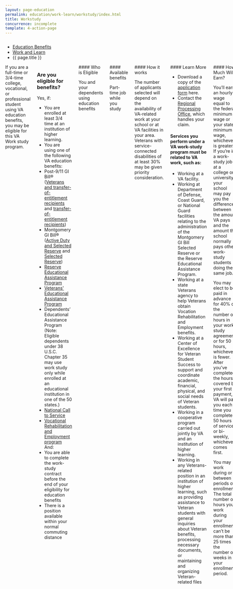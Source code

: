 ```yaml
---
layout: page-education
permalink: education/work-learn/workstudy/index.html
title: Workstudy
concurrence: incomplete
template: 4-action-page
---
```


<div class="splash" markdown="0">
<div class="row" markdown="0">
<div class="small-12 columns" markdown="0">

<ul class="breadcrumbs" role="menubar" aria-label="Primary">
<li class="parent"><a href="{{ site.url }}/education/">Education Benefits</a></li>
<li class="parent"><a href="{{ site.url }}/education/work-learn/">Work and Learn</a></li>
<li class="active">{{ page.title }}</li>
</ul>

</div>
</div>
</div>

<div class="main" role="main" markdown="0">

<!--<div class="action-bar">
  <div class="row">
    <div class="small-12 columns">

    </div>
  </div>  
</div>-->

<div class="section one" markdown="0">
<div class="primary" markdown="0">
<div class="row" markdown="0">
<div class="small-12 columns" markdown="1">
<div markdown="1">
If you are a full-time or 3/4-time college, vocational, or professional student using VA education benefits, you  may be eligible for this VA Work study program.
</div>
<div class="call-out" markdown="1">

### Are you eligible for benefits?

Yes, if:

- You are enrolled at least 3/4 time at an institution of higher learning.
- You are using one of the following VA education benefits:
- Post-9/11 GI Bill® ([Veterans and transfer-of-entitlement recipients](http://www.benefits.va.gov/gibill/post911_gibill.asp) and [transfer-of-entitlement recipients](http://www.benefits.va.gov/gibill/post911_transfer.asp))
- Montgomery GI Bill® ([Active Duty and Selected Reserve](http://www.benefits.va.gov/gibill/mgib_ad.asp) and [Selected Reserve](http://www.benefits.va.gov/gibill/mgib_sr.asp))
- [Reserve Educational Assistance Program](http://www.benefits.va.gov/gibill/reap.asp)
- [Veterans' Educational Assistance Program](http://www.benefits.va.gov/gibill/veap.asp)
- Dependents’ Educational Assistance Program (Note: Eligible dependents under 38 U.S.C. Chapter 35 may use work study only while enrolled at an educational institution in one of the 50 states.)
- [National Call to Service](http://www.benefits.va.gov/gibill/national_call_to_service.asp)
- [Vocational Rehabilitation and Employment program](http://www.benefits.va.gov/vocrehab/index.asp)
And:
- You are able to complete the work-study contract before the end of your eligibility for education benefits
- There is a position available within your normal commuting distance
</div>
<div class="call-out" markdown="1">
#### Who is Eligible

You and your dependents using education benefits
</div>
<div class="call-out" markdown="1">
#### Available benefits

Part-time job while you study
</div>
<div class="call-out" markdown="1">
#### How it works

The number of applicants selected will depend on the availability of VA-related work at your school or at VA facilities in your area. Veterans with service-connected disabilities of at least 30% may be given priority consideration.
</div>
<div class="call-out" markdown="1">
#### Learn More

-	Download a copy of the [application form](http://www.vba.va.gov/pubs/forms/VBA-22-8691-ARE.pdf) here.
-	Contact the [Regional Processing Office](http://www.benefits.va.gov/gibill/regional_processing.asp), which handles your claim.

#### Services you perform under a VA work-study program must be related to VA work, such as:

- Working at a VA facility.
- Working at Department of Defense, Coast Guard, or National Guard facilities relating to the administration of the Montgomery GI Bill Selected Reserve or the Reserve Educational Assistance Program.
- Working at a state Veterans agency to help Veterans obtain Vocation Rehabilitation and Employment benefits.
- Working at a Center of Excellence for Veteran Student Success to support and coordinate academic, financial, physical, and social needs of Veteran students.
- Working in a cooperative program carried out jointly by VA and an institution of higher learning.
- Working in any Veterans-related position in an institution of higher learning, such as providing assistance to Veteran students with general inquiries about Veteran benefits, processing necessary documents, or maintaining and organizing Veteran-related files
</div>
<div class="call-out" markdown="1">
#### How Much Will I Earn?

You’ll earn an hourly wage equal to the federal minimum wage or your state minimum wage, whichever is greater. If you’re in a work-study job at a college or university, your school may pay you the difference between the amount VA pays and the amount the school normally pays other work-study students doing the same job.

You may elect to be paid in advance for 40% of the number of hours in your work-study agreement, or for 50 hours, whichever is fewer. After you’ve completed the hours covered by your first payment, VA will pay you each time you complete 50 hours of service or bi-weekly, whichever comes first.

You may work during or between periods of enrollment. The total number of hours you work during your enrollment can’t be more than 25 times the number of weeks in your enrollment period.
</div>



</div>
</div>
</div>

</div>
